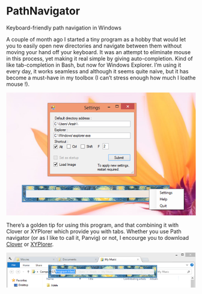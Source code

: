 # PathNavigator
Keyboard-friendly path navigation in Windows

A couple of month ago I started a tiny program as a hobby that would let you to easily open new directories and navigate between them without moving your hand off your keyboard. It was an attempt to eliminate mouse in this process, yet making it real simple by giving auto-completion. Kind of like tab-completion in Bash, but now for Windows Explorer.
I’m using it every day, it works seamless and although it seems quite naive, but it has become a must-have in my toolbox (I can’t stress enough how much I loathe mouse !).

![Program UI](/navigator.png)

There’s a golden tip for using this program, and that combining it with Clover or XYPlorer which provide you with tabs. Whether you use Path navigator (or as I like to call it, Panvig) or not, I encourge you to download [Clover](http://ejie.me) or [XYPlorer](http://www.xyplorer.com/).

![usage with clover](/clover.png)
